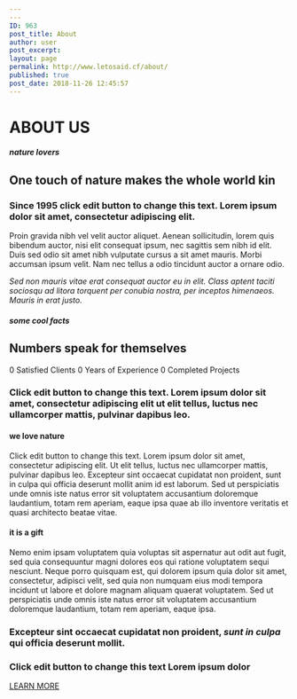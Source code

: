 ```yaml
---
---
ID: 963
post_title: About
author: user
post_excerpt:
layout: page
permalink: http://www.letosaid.cf/about/
published: true
post_date: 2018-11-26 12:45:57
---
```

<h1>ABOUT US</h1>		
			<h5>nature lovers</h5>		
			<h2>One touch of nature makes the whole world kin</h2>		
		<h3>Since 1995 click edit button to change this text. Lorem ipsum dolor sit amet, consectetur adipiscing elit.</h3><p>Proin gravida nibh vel velit auctor aliquet. Aenean sollicitudin, lorem quis bibendum auctor, nisi elit consequat ipsum, nec sagittis sem nibh id elit. Duis sed odio sit amet nibh vulputate cursus a sit amet mauris. Morbi accumsan ipsum velit. Nam nec tellus a odio tincidunt auctor a ornare odio.</p><p><em>Sed non mauris vitae erat consequat auctor eu in elit. Class aptent taciti sociosqu ad litora torquent per conubia nostra, per inceptos himenaeos. Mauris in erat justo.</em></p>		
			<h5>some cool facts</h5>		
			<h2>Numbers speak for themselves</h2>		
				0
							Satisfied Clients
				0
							Years of Experience
				0
							Completed Projects
		<h3>Click edit button to change this text. Lorem ipsum dolor sit amet, consectetur adipiscing elit ut elit tellus, luctus nec ullamcorper mattis, pulvinar dapibus leo.</h3>		
			<h4>we love nature</h4>		
		<p>Click edit button to change this text. Lorem ipsum dolor sit amet, consectetur adipiscing elit. Ut elit tellus, luctus nec ullamcorper mattis, pulvinar dapibus leo. Excepteur sint occaecat cupidatat non proident, sunt in culpa qui officia deserunt mollit anim id est laborum. Sed ut perspiciatis unde omnis iste natus error sit voluptatem accusantium doloremque laudantium, totam rem aperiam, eaque ipsa quae ab illo inventore veritatis et quasi architecto beatae vitae.</p>		
			<h4>it is a gift</h4>		
		<p>Nemo enim ipsam voluptatem quia voluptas sit aspernatur aut odit aut fugit, sed quia consequuntur magni dolores eos qui ratione voluptatem sequi nesciunt. Neque porro quisquam est, qui dolorem ipsum quia dolor sit amet, consectetur, adipisci velit, sed quia non numquam eius modi tempora incidunt ut labore et dolore magnam aliquam quaerat voluptatem. Sed ut perspiciatis unde omnis iste natus error sit voluptatem accusantium doloremque laudantium, totam rem aperiam, eaque ipsa.</p><h3>Excepteur sint occaecat cupidatat non proident, <em>sunt in culpa</em> qui officia deserunt mollit.</h3>		
			<h3>Click edit button to change this text Lorem ipsum dolor</h3>		
			<a href="#" role="button">
						LEARN MORE
					</a>